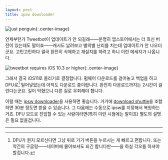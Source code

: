 ```yaml
---
layout: post
title: ipsw downloader
---
```


![just penguin](https://justapengu.in/assets/images/brand/penguin.png?v=72ff45da05){:.center-image}

언제부턴가 Tweetbot이 업데이트가 안 되길래——분명히 앱스토어에서는 더 최신 버전이 있는데도 말이죠——캐시도 날려보고 별의별 난리를 치는데 업데이트가 안 나오더군요. 고민고민하다 결국 완전히 삭제하고 재설치를 하려고 하니 이런 메세지가 나옵니다.

![tweetbot requires iOS 10.3 or higher](http://d.pr/i/9QmZu9+){:.center-image}

그래서 결국 iOS11로 올리기로 결정합니다. 펌웨어 다운로드를 걸어놓고 백업을 하고 DFU로[^1] 밀어넣었는데 아직도 다운로드 중이랍니다. 완전히 다운로드까지는 2시간이 걸린다는군요. 길이 막혔으니 다른 길로 우회해야 합니다.

[^1]: DFU가 뭔지 모르신다면 그냥 뒤로 가기 버튼을 누르시는 게 빠르고 편합니다. 또는 약간의 구글링——네이버에 물어보셔도 되긴 합니다만——을 하실 각오를 하셔야 할겁니다.

이럴 때는 [ipsw downloader](https://ipsw.me)을 사용하면 좋습니다. 거기에 [download shuttle](https://itunes.apple.com/us/app/download-shuttle-fast-file-downloader/id847809913?mt=12&uo=4&at=11l6hc&ct=fnd)을 조합하면 30분 정도면 받을 수 있습니다. 그 다음에는 수동으로 ipsw를 지정해서 복원하는 거죠. DFU 모드로 진입할 수 있는 사람이라면(특히 이런 시점에는 말이죠) 별도의 설명은 필요 없을겁니다.

------


